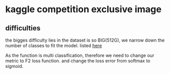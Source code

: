 # kaggle competition exclusive image

## difficulties
the bigges difficulty lies in the dataset is so BIG(512G), we narrow down the number of classes to fit the model. listed [here](https://www.kaggle.com/jpmiller/basic-eda-with-images)

As the function is multi classification, therefore we need to change our metric to F2 loss function. and change the loss error from softmax to sigmoid.
